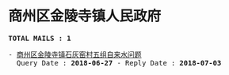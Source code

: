 # 商州区金陵寺镇人民政府
<pre><b>TOTAL MAILS : 1</b></pre>
<pre>
- <a href="../../categories/mails/4789.md">商州区金陵寺镇石灰窑村五组自来水问题</a><br/>  Query Date : <b>2018-06-27</b> - Reply Date : <b>2018-07-03</b>
</pre>